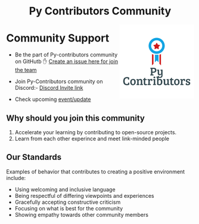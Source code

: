 <h1 align="center">
  <br> Py Contributors Community
  </br>
 </h1>
 
 <img align="right" src="https://raw.githubusercontent.com/DrakeEntity/project-Image/master/9b2ca712-347a-4987-bac7-a4c3d106ed24_200x200.png" alt="pycontributors logo">


# Community Support

-  Be the part of Py-contributors community on GitHutb ✋ [Create an issue here for join the team](https://github.com/Py-Contributors/support/issues/new?assignees=&labels=invite+me+to+the+organisation&template=invite.yaml&title=Please+invite+me+to+the+GitHub+Community+Organization)

- Join Py-Contributors community on Discord:- [Discord Invite link](https://discord.gg/3MbbNt97)
- Check upcoming [event/update](https://py-contributors.github.io/updates/index.html)


## Why should you join this community

1. Accelerate your learning by contributing to open-source projects.
2. Learn from each other experince and meet link-minded people


## Our Standards

Examples of behavior that contributes to creating a positive environment
include:

* Using welcoming and inclusive language
* Being respectful of differing viewpoints and experiences
* Gracefully accepting constructive criticism
* Focusing on what is best for the community
* Showing empathy towards other community members


